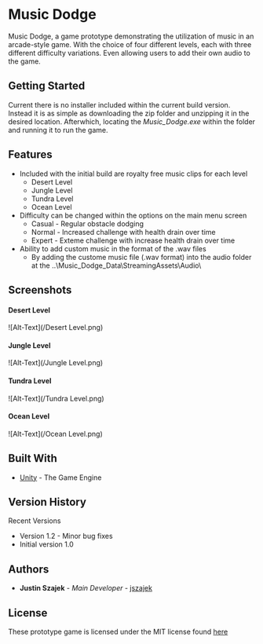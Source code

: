 # Music Dodge #
Music Dodge, a game prototype demonstrating the utilization of music in an arcade-style game. 
With the choice of four different levels, each with three different difficulty variations. 
Even allowing users to add their own audio to the game.

## Getting Started

Current there is no installer included within the current build version. Instead it is as simple
as downloading the zip folder and unzipping it in the desired location. Afterwhich, locating the 
*Music_Dodge.exe* within the folder and running it to run the game.

## Features
 * Included with the initial build are royalty free music clips for each level
   * Desert Level
   * Jungle Level
   * Tundra Level
   * Ocean Level
 * Difficulty can be changed within the options on the main menu screen
   * Casual - Regular obstacle dodging
   * Normal - Increased challenge with health drain over time
   * Expert - Exteme challenge with increase health drain over time
 * Ability to add custom music in the format of the .wav files
   * By adding the custome music file (.wav format) into the audio folder at the ..\Music_Dodge_Data\StreamingAssets\Audio\

## Screenshots
#### Desert Level
![Alt-Text](/Desert Level.png)

#### Jungle Level
![Alt-Text](/Jungle Level.png)

#### Tundra Level
![Alt-Text](/Tundra Level.png)

#### Ocean Level
![Alt-Text](/Ocean Level.png)


## Built With

* [Unity](https://unity3d.com/) - The Game Engine

## Version History

Recent Versions
 * Version 1.2 - Minor bug fixes
 * Initial version 1.0

## Authors

* **Justin Szajek** - *Main Developer* - [jszajek](https://gitlab.com/jszajek)

## License
These prototype game is licensed under the MIT license found [here](/LICENSE)
